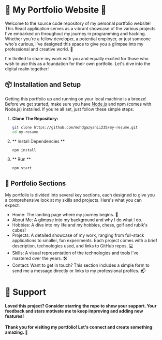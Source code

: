 # 🌟 My Portfolio Website 🌟

Welcome to the source code repository of my personal portfolio website! This React application serves as a vibrant showcase of the various projects I've embarked on throughout my journey in programming and hacking. Whether you're a fellow developer, a potential employer, or just someone who's curious, I've designed this space to give you a glimpse into my professional and creative world. 🚀

I'm thrilled to share my work with you and equally excited for those who wish to use this as a foundation for their own portfolio. Let's dive into the digital realm together!

## 📦 Installation and Setup

Getting this portfolio up and running on your local machine is a breeze! Before we get started, make sure you have [Node.js](https://nodejs.org/) and npm (comes with Node.js) installed. If you're all set, just follow these simple steps:

1. **Clone The Repository:**
   ```bash
   git clone https://github.com/mohdgazyanii235/my-resume.git
   cd my-resume
   
2. ** Install Dependencies **
   ```bash
   npm install

3. ** Run **
   ```bash
   npm start

## 🎨 Portfolio Sections
My portfolio is divided into several key sections, each designed to give you a comprehensive look at my skills and projects. Here's what you can expect:

- Home: The landing page where my journey begins. 🌈
- About Me: A glimpse into my background and why I do what I do.
- Hobbies: A dive into my life and my hobbies, chess, golf and rubik's cubes!
- Projects: A detailed showcase of my work, ranging from full-stack applications to smaller, fun experiments. Each project comes with a brief description, technologies used, and links to GitHub repos. 💻
- Skills: A visual representation of the technologies and tools I've mastered over the years. 🛠️
- Contact: Want to get in touch? This section includes a simple form to send me a message directly or links to my professional profiles. 📬



# 💖 Support
#### Loved this project? Consider starring the repo to show your support. Your feedback and stars motivate me to keep improving and adding new features!

#### Thank you for visiting my portfolio! Let's connect and create something amazing. 🚀
